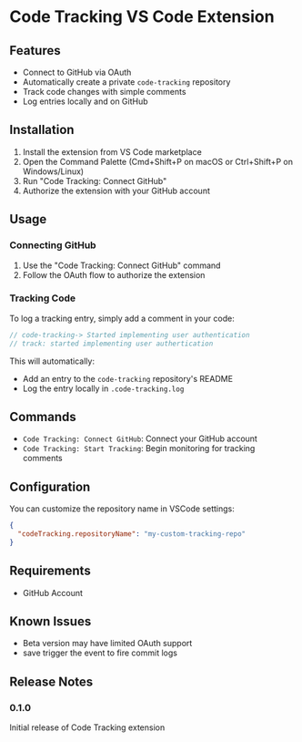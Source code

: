 # Code Tracking VS Code Extension

## Features

- Connect to GitHub via OAuth
- Automatically create a private `code-tracking` repository
- Track code changes with simple comments
- Log entries locally and on GitHub

## Installation

1. Install the extension from VS Code marketplace
2. Open the Command Palette (Cmd+Shift+P on macOS or Ctrl+Shift+P on Windows/Linux)
3. Run "Code Tracking: Connect GitHub"
4. Authorize the extension with your GitHub account

## Usage

### Connecting GitHub

1. Use the "Code Tracking: Connect GitHub" command
2. Follow the OAuth flow to authorize the extension

### Tracking Code

To log a tracking entry, simply add a comment in your code:

```typescript
// code-tracking-> Started implementing user authentication
// track: started implementing user authertication

```

This will automatically:
- Add an entry to the `code-tracking` repository's README
- Log the entry locally in `.code-tracking.log`

## Commands

- `Code Tracking: Connect GitHub`: Connect your GitHub account
- `Code Tracking: Start Tracking`: Begin monitoring for tracking comments

## Configuration

You can customize the repository name in VSCode settings:

```json
{
  "codeTracking.repositoryName": "my-custom-tracking-repo"
}
```

## Requirements

- GitHub Account

## Known Issues

- Beta version may have limited OAuth support
- save trigger the event to fire commit logs

## Release Notes

### 0.1.0

Initial release of Code Tracking extension
